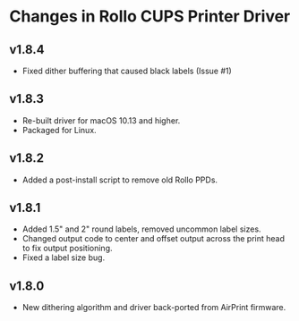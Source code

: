 Changes in Rollo CUPS Printer Driver
====================================

v1.8.4
------

- Fixed dither buffering that caused black labels (Issue #1)


v1.8.3
------

- Re-built driver for macOS 10.13 and higher.
- Packaged for Linux.


v1.8.2
------

- Added a post-install script to remove old Rollo PPDs.


v1.8.1
------

- Added 1.5" and 2" round labels, removed uncommon label sizes.
- Changed output code to center and offset output across the print head to fix
  output positioning.
- Fixed a label size bug.


v1.8.0
------

- New dithering algorithm and driver back-ported from AirPrint firmware.
